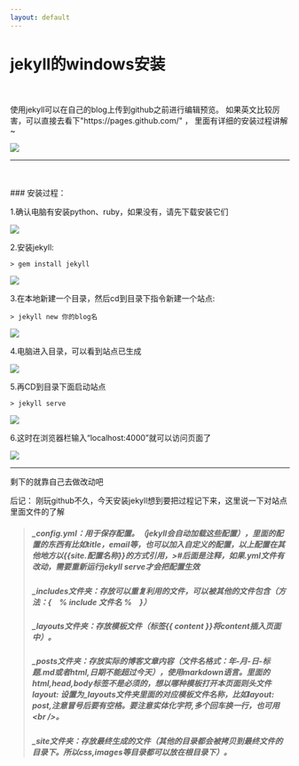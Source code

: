 ```yaml
---
layout: default
---
```

# jekyll的windows安装
<br />
<br />
使用jekyll可以在自己的blog上传到github之前进行编辑预览。
如果英文比较厉害，可以直接去看下"https://pages.github.com/" ， 里面有详细的安装过程讲解~



![](http://i.imgur.com/5XxORlF.jpg)



---
<br />
<br />
### 安装过程：



1.确认电脑有安装python、ruby，如果没有，请先下载安装它们



![](http://i.imgur.com/KaJG92C.jpg)



2.安装jekyll:



`> gem install jekyll`



![](http://i.imgur.com/5LZFqO7.jpg)



3.在本地新建一个目录，然后cd到目录下指令新建一个站点:



`> jekyll new 你的blog名`



![](http://i.imgur.com/Q5nBXcR.jpg)



4.电脑进入目录，可以看到站点已生成



![](http://i.imgur.com/83ACAMH.jpg)



5.再CD到目录下面启动站点



`> jekyll serve`



![](http://i.imgur.com/0SXY6zY.jpg)



6.这时在浏览器栏输入“localhost:4000”就可以访问页面了



![](http://i.imgur.com/aN79CL7.jpg)



---



剩下的就靠自己去做改动吧



后记：
刚玩github不久，今天安装jekyll想到要把过程记下来，这里说一下对站点里面文件的了解
>##### _config.yml：用于保存配置。（jekyll会自动加载这些配置），里面的配置的东西有比如title，email等，也可以加入自定义的配置，以上配置在其他地方以\{\{site.配置名称\}\}的方式引用，>#后面是注释，如果.yml文件有改动，需要重新运行jekyll serve才会把配置生效
>##### _includes文件夹：存放可以重复利用的文件，可以被其他的文件包含（方法：\{　% include 文件名 %　\}）
>##### _layouts文件夹：存放模板文件（标签\{\{ content \}\}将content插入页面中）。
>##### _posts文件夹：存放实际的博客文章内容（文件名格式：年-月-日-标题.md或者html,日期不能超过今天），使用markdown语言。里面的html,head,body标签不是必须的，想以哪种模板打开本页面则头文件layout: 设置为_layouts文件夹里面的对应模板文件名称，比如layout: post,注意冒号后要有空格。要注意实体化字符,多个回车换一行，也可用\<br /\>。
>##### _site文件夹：存放最终生成的文件（其他的目录都会被拷贝到最终文件的目录下。所以css,images等目录都可以放在根目录下）。















